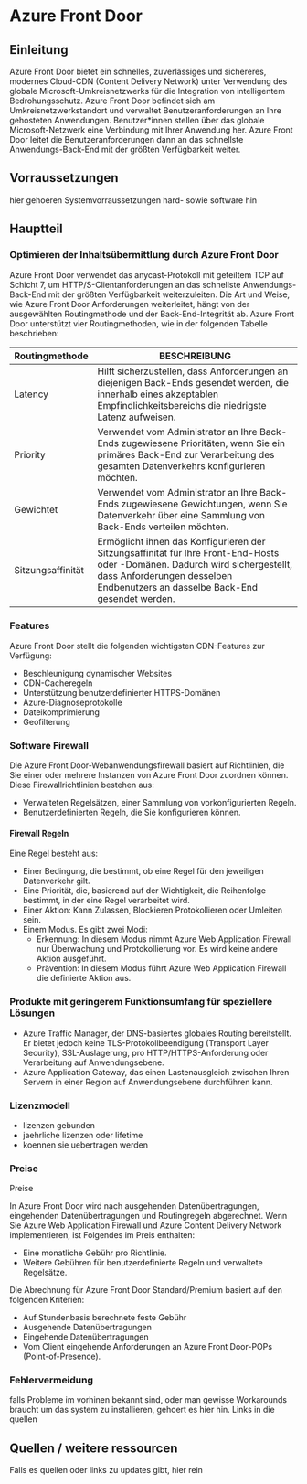 # Azure Front Door

## Einleitung

Azure Front Door bietet ein schnelles, zuverlässiges und sichereres, modernes Cloud-CDN (Content Delivery Network) unter Verwendung des globale Microsoft-Umkreisnetzwerks für die Integration von intelligentem Bedrohungsschutz. Azure Front Door befindet sich am Umkreisnetzwerkstandort und verwaltet Benutzeranforderungen an Ihre gehosteten Anwendungen. Benutzer*innen stellen über das globale Microsoft-Netzwerk eine Verbindung mit Ihrer Anwendung her. Azure Front Door leitet die Benutzeranforderungen dann an das schnellste Anwendungs-Back-End mit der größten Verfügbarkeit weiter.

## Vorraussetzungen

hier gehoeren Systemvorraussetzungen hard- sowie software hin

## Hauptteil

### Optimieren der Inhaltsübermittlung durch Azure Front Door

Azure Front Door verwendet das anycast-Protokoll mit geteiltem TCP auf Schicht 7, um HTTP/S-Clientanforderungen an das schnellste Anwendungs-Back-End mit der größten Verfügbarkeit weiterzuleiten. Die Art und Weise, wie Azure Front Door Anforderungen weiterleitet, hängt von der ausgewählten Routingmethode und der Back-End-Integrität ab. Azure Front Door unterstützt vier Routingmethoden, wie in der folgenden Tabelle beschrieben:

| Routingmethode | BESCHREIBUNG |
| --- | --- |
| Latency | Hilft sicherzustellen, dass Anforderungen an diejenigen Back-Ends gesendet werden, die innerhalb eines akzeptablen Empfindlichkeitsbereichs die niedrigste Latenz aufweisen. |
| Priority | Verwendet vom Administrator an Ihre Back-Ends zugewiesene Prioritäten, wenn Sie ein primäres Back-End zur Verarbeitung des gesamten Datenverkehrs konfigurieren möchten. |
| Gewichtet | Verwendet vom Administrator an Ihre Back-Ends zugewiesene Gewichtungen, wenn Sie Datenverkehr über eine Sammlung von Back-Ends verteilen möchten. |
| Sitzungsaffinität | Ermöglicht ihnen das Konfigurieren der Sitzungsaffinität für Ihre Front-End-Hosts oder -Domänen. Dadurch wird sichergestellt, dass Anforderungen desselben Endbenutzers an dasselbe Back-End gesendet werden. |


### Features

Azure Front Door stellt die folgenden wichtigsten CDN-Features zur Verfügung:
- Beschleunigung dynamischer Websites
- CDN-Cacheregeln
- Unterstützung benutzerdefinierter HTTPS-Domänen
- Azure-Diagnoseprotokolle
- Dateikomprimierung
- Geofilterung

### Software Firewall 

Die Azure Front Door-Webanwendungsfirewall basiert auf Richtlinien, die Sie einer oder mehrere Instanzen von Azure Front Door zuordnen können. Diese Firewallrichtlinien bestehen aus:
- Verwalteten Regelsätzen, einer Sammlung von vorkonfigurierten Regeln.
- Benutzerdefinierten Regeln, die Sie konfigurieren können.

#### Firewall Regeln

Eine Regel besteht aus:
- Einer Bedingung, die bestimmt, ob eine Regel für den jeweiligen Datenverkehr gilt.
- Eine Priorität, die, basierend auf der Wichtigkeit, die Reihenfolge bestimmt, in der eine Regel verarbeitet wird.
- Einer Aktion: Kann Zulassen, Blockieren Protokollieren oder Umleiten sein.
- Einem Modus. Es gibt zwei Modi:
    - Erkennung: In diesem Modus nimmt Azure Web Application Firewall nur Überwachung und Protokollierung vor. Es wird keine andere Aktion ausgeführt.
    - Prävention: In diesem Modus führt Azure Web Application Firewall die definierte Aktion aus.

### Produkte mit geringerem Funktionsumfang für speziellere Lösungen

- Azure Traffic Manager, der DNS-basiertes globales Routing bereitstellt. Er bietet jedoch keine TLS-Protokollbeendigung (Transport Layer Security), SSL-Auslagerung, pro HTTP/HTTPS-Anforderung oder Verarbeitung auf Anwendungsebene.
- Azure Application Gateway, das einen Lastenausgleich zwischen Ihren Servern in einer Region auf Anwendungsebene durchführen kann.

### Lizenzmodell

- lizenzen gebunden
- jaehrliche lizenzen oder lifetime
- koennen sie uebertragen werden

### Preise

Preise

In Azure Front Door wird nach ausgehenden Datenübertragungen, eingehenden Datenübertragungen und Routingregeln abgerechnet. Wenn Sie Azure Web Application Firewall und Azure Content Delivery Network implementieren, ist Folgendes im Preis enthalten:
- Eine monatliche Gebühr pro Richtlinie.
- Weitere Gebühren für benutzerdefinierte Regeln und verwaltete Regelsätze.

Die Abrechnung für Azure Front Door Standard/Premium basiert auf den folgenden Kriterien:
- Auf Stundenbasis berechnete feste Gebühr
- Ausgehende Datenübertragungen
- Eingehende Datenübertragungen
- Vom Client eingehende Anforderungen an Azure Front Door-POPs (Point-of-Presence).


### Fehlervermeidung

falls Probleme im vorhinen bekannt sind, oder man gewisse Workarounds braucht um das system zu installieren, gehoert es hier hin. Links in die quellen

## Quellen / weitere ressourcen

Falls es quellen oder links zu updates gibt, hier rein  
